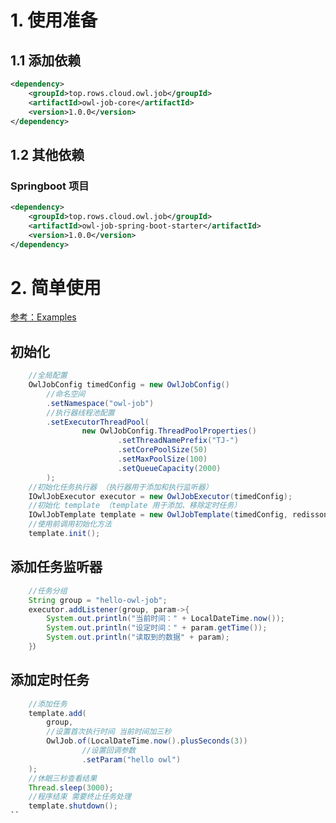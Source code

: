 # 1. 使用准备
## 1.1 添加依赖
```xml
<dependency>
    <groupId>top.rows.cloud.owl.job</groupId>
    <artifactId>owl-job-core</artifactId>
    <version>1.0.0</version>
</dependency>
```
## 1.2  其他依赖
### Springboot 项目
```xml
<dependency>
    <groupId>top.rows.cloud.owl.job</groupId>
    <artifactId>owl-job-spring-boot-starter</artifactId>
    <version>1.0.0</version>
</dependency>
```
# 2. 简单使用
<a href="https://github.com/rowstop/owl-job/blob/master/owl-job-core/src/test/java/top/rows/cloud/owl/job/core/TimedJobTemplateTest.java">参考：Examples</a>
## 初始化
```java
    //全局配置
    OwlJobConfig timedConfig = new OwlJobConfig()
        //命名空间
        .setNamespace("owl-job")
        //执行器线程池配置
        .setExecutorThreadPool(
                new OwlJobConfig.ThreadPoolProperties()
                        .setThreadNamePrefix("TJ-")
                        .setCorePoolSize(50)
                        .setMaxPoolSize(100)
                        .setQueueCapacity(2000)
        );
    //初始化任务执行器 （执行器用于添加和执行监听器）
    IOwlJobExecutor executor = new OwlJobExecutor(timedConfig);
    //初始化 template （template 用于添加、移除定时任务）
    IOwlJobTemplate template = new OwlJobTemplate(timedConfig, redissonClient, executor);
    //使用前调用初始化方法
    template.init();
```
## 添加任务监听器
```java
    //任务分组
    String group = "hello-owl-job";
    executor.addListener(group, param->{
        System.out.println("当前时间：" + LocalDateTime.now());
        System.out.println("设定时间：" + param.getTime());
        System.out.println("读取到的数据" + param);
    }）
```

## 添加定时任务
```java
    //添加任务
    template.add(
        group,
        //设置首次执行时间 当前时间加三秒
        OwlJob.of(LocalDateTime.now().plusSeconds(3))
                //设置回调参数
                .setParam("hello owl")
    );
    //休眠三秒查看结果
    Thread.sleep(3000);
    //程序结束 需要终止任务处理
    template.shutdown();
``

